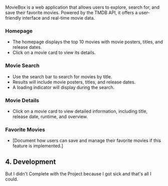 MovieBox is a web application that allows users to explore, search for, and save their favorite movies. Powered by the TMDB API, it offers a user-friendly interface and real-time movie data.

### Homepage

- The homepage displays the top 10 movies with movie posters, titles, and release dates.
- Click on a movie card to view its details.

### Movie Search

- Use the search bar to search for movies by title.
- Results will include movie posters, titles, and release dates.
- A loading indicator will display during the search.

### Movie Details

- Click on a movie card to view detailed information, including title, release date, runtime, and overview.

### Favorite Movies

- [Document how users can save and manage their favorite movies if this feature is implemented.]

## 4. Development
But I didn't Complete with the Project because I got sick and that's all I could.